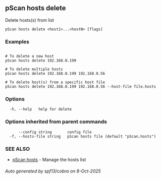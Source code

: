 ## pScan hosts delete

Delete hosts(s) from list

```
pScan hosts delete <host1>...<hostN> [flags]
```

### Examples

```
  
# To delete a new host
pScan hosts delete 192.168.0.199

# To delete multiple hosts
pScan hosts delete 192.168.0.199 192.168.0.56

# To delete host(s) from a specific host file
pScan hosts delete 192.168.0.199 192.168.0.56 --host-file file.hosts

```

### Options

```
  -h, --help   help for delete
```

### Options inherited from parent commands

```
      --config string       config file
  -f, --hosts-file string   pScan hosts file (default "pScan.hosts")
```

### SEE ALSO

* [pScan hosts](pScan_hosts.md)	 - Manage the hosts list

###### Auto generated by spf13/cobra on 8-Oct-2025

